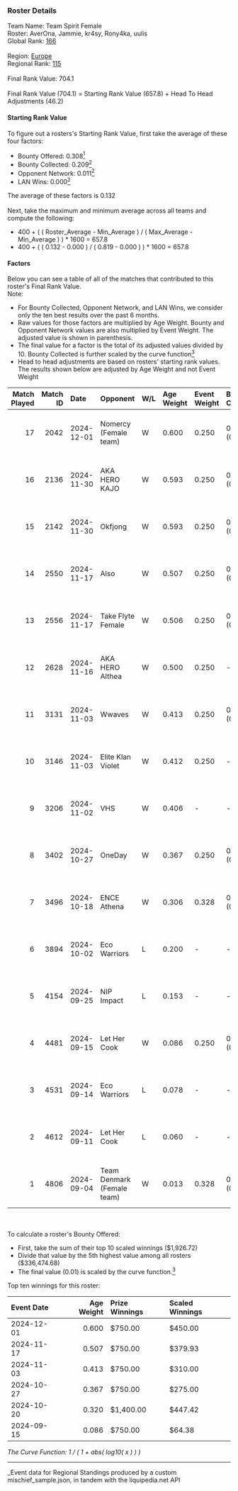 ### Roster Details<br />
Team Name: Team Spirit Female<br />
Roster: AverOna, Jammie, kr4sy, Rony4ka, uulis<br />
Global Rank: [166](../../standings_global_2025_03_01.md)<br />
<br />
Region: [Europe]( ../../standings_europe_2025_03_01.md)<br />
Regional Rank: [115]( ../../standings_europe_2025_03_01.md)<br />
<br />
Final Rank Value:  704.1<br />
<br />
Final Rank Value (704.1) = Starting Rank Value (657.8) + Head To Head Adjustments (46.2)<br />

#### Starting Rank Value<br />
To figure out a rosters's Starting Rank Value, first take the average of these four factors:<br />
- Bounty Offered: 0.308[<sup>1</sup>](#table2)
- Bounty Collected: 0.209[<sup>2</sup>](#table1)
- Opponent Network: 0.011[<sup>2</sup>](#table1)
- LAN Wins: 0.000[<sup>2</sup>](#table1)

The average of these factors is 0.132<br />
<br />
Next, take the maximum and minimum average across all teams and compute the following:<br />
- 400 + ( ( Roster_Average - Min_Average ) / ( Max_Average - Min_Average ) ) * 1600 = 657.8
- 400 + ( ( 0.132 - 0.000 ) / ( 0.819 - 0.000 ) ) * 1600 = 657.8


#### Factors<br />
Below you can see a table of all of the matches that contributed to this roster's Final Rank Value.<br />
Note:<br />

- For Bounty Collected, Opponent Network, and LAN Wins, we consider only the ten best results over the past 6 months.
- Raw values for those factors are multiplied by Age Weight. Bounty and Opponent Network values are also multiplied by Event Weight. The adjusted value is shown in parenthesis.
- The final value for a factor is the total of its adjusted values divided by 10. Bounty Collected is further scaled by the curve function[<sup>3</sup>](#curveFunction)
- Head to head adjustments are based on rosters' starting rank values. The results shown below are adjusted by Age Weight and not Event Weight
<span id="table1"></span><br />


| Match Played | Match ID | Date       | Opponent                   | W/L | Age Weight | Event Weight | Bounty Collected | Opponent Network | LAN Wins  | H2H Adj. | Roster                                 |
| -: | -: | :- | :- | :- | :- | :- | :- | :- | :- | -: | :- |
|           17 |     2042 | 2024-12-01 | Nomercy (Female team)      | W   | 0.600      | 0.250        | 0.003 (0.001)    | 0.238 (0.036)    | 0 (0.000) |     8.24 | AverOna, Jammie, kr4sy, Rony4ka, uulis |
|           16 |     2136 | 2024-11-30 | AKA HERO KAJO              | W   | 0.593      | 0.250        | 0.004 (0.001)    | 0.201 (0.030)    | 0 (0.000) |     9.63 | AverOna, Jammie, kr4sy, Rony4ka, uulis |
|           15 |     2142 | 2024-11-30 | Okfjong                    | W   | 0.593      | 0.250        | 0.000 (0.000)    | -                | 0 (0.000) |     3.15 | AverOna, Jammie, kr4sy, Rony4ka, uulis |
|           14 |     2550 | 2024-11-17 | Also                       | W   | 0.507      | 0.250        | 0.002 (0.000)    | 0.159 (0.020)    | 0 (0.000) |     7.05 | AverOna, Jammie, kr4sy, Rony4ka, uulis |
|           13 |     2556 | 2024-11-17 | Take Flyte Female          | W   | 0.506      | 0.250        | 0.000 (0.000)    | 0.028 (0.004)    | 0 (0.000) |     2.92 | AverOna, Jammie, kr4sy, Rony4ka, uulis |
|           12 |     2628 | 2024-11-16 | AKA HERO Althea            | W   | 0.500      | 0.250        | -                | 0.023 (0.003)    | 0 (0.000) |     4.21 | AverOna, Jammie, kr4sy, Rony4ka, uulis |
|           11 |     3131 | 2024-11-03 | Wwaves                     | W   | 0.413      | 0.250        | 0.000 (0.000)    | 0.046 (0.005)    | 0 (0.000) |     3.96 | AverOna, Jammie, kr4sy, Rony4ka, uulis |
|           10 |     3146 | 2024-11-03 | Elite Klan Violet          | W   | 0.412      | 0.250        | -                | 0.023 (0.002)    | 0 (0.000) |     2.49 | AverOna, Jammie, kr4sy, Rony4ka, uulis |
|            9 |     3206 | 2024-11-02 | VHS                        | W   | 0.406      | -            | -                | -                | 0 (0.000) |     2.41 | AverOna, Jammie, kr4sy, Rony4ka, uulis |
|            8 |     3402 | 2024-10-27 | OneDay                     | W   | 0.367      | 0.250        | 0.000 (0.000)    | 0.056 (0.005)    | 0 (0.000) |     3.51 | AverOna, Jammie, kr4sy, Rony4ka, uulis |
|            7 |     3496 | 2024-10-18 | ENCE Athena                | W   | 0.306      | 0.328        | 0.001 (0.000)    | -                | -         |     3.08 | AverOna, Jammie, kr4sy, Rony4ka, uulis |
|            6 |     3894 | 2024-10-02 | Eco Warriors               | L   | 0.200      | -            | -                | -                | -         |    -2.01 | AverOna, Jammie, kr4sy, Rony4ka, uulis |
|            5 |     4154 | 2024-09-25 | NIP Impact                 | L   | 0.153      | -            | -                | -                | -         |    -2.08 | AverOna, Jammie, kr4sy, Rony4ka, uulis |
|            4 |     4481 | 2024-09-15 | Let Her Cook               | W   | 0.086      | 0.250        | 0.002 (0.000)    | 0.029 (0.001)    | -         |     1.26 | AverOna, Jammie, kr4sy, Rony4ka, uulis |
|            3 |     4531 | 2024-09-14 | Eco Warriors               | L   | 0.078      | -            | -                | -                | -         |    -0.80 | AverOna, Jammie, kr4sy, Rony4ka, uulis |
|            2 |     4612 | 2024-09-11 | Let Her Cook               | L   | 0.060      | -            | -                | -                | -         |    -1.01 | AverOna, Jammie, kr4sy, Rony4ka, uulis |
|            1 |     4806 | 2024-09-04 | Team Denmark (Female team) | W   | 0.013      | 0.328        | 0.010 (0.000)    | 0.062 (0.000)    | -         |     0.23 | AverOna, Jammie, kr4sy, Rony4ka, uulis |

<br />
<span id="table2"></span><br />
To calculate a roster's Bounty Offered:<br />

- First, take the sum of their top 10 scaled winnings ($1,926.72)
- Divide that value by the 5th highest value among all rosters ($336,474.68)
- The final value (0.01) is scaled by the curve function.[<sup>3</sup>](#curveFunction)

Top ten winnings for this roster:<br />

| Event Date | Age Weight | Prize Winnings | Scaled Winnings |
| :- | -: | :- | :- |
| 2024-12-01 |      0.600 | $750.00        | $450.00         |
| 2024-11-17 |      0.507 | $750.00        | $379.93         |
| 2024-11-03 |      0.413 | $750.00        | $310.00         |
| 2024-10-27 |      0.367 | $750.00        | $275.00         |
| 2024-10-20 |      0.320 | $1,400.00      | $447.42         |
| 2024-09-15 |      0.086 | $750.00        | $64.38          |


<span id="curveFunction"></span>_The Curve Function: 1 / ( 1 + abs( log10( x ) ) )_<br />

---
_Event data for Regional Standings produced by a custom mischief_sample.json, in tandem with the liquipedia.net API<br />
